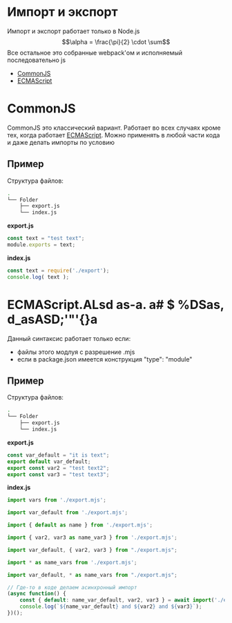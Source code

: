# Импорт и экспорт
[topLink]: #импорт-и-экспорт

Импорт и экспорт работает только в Node.js
$$\alpha = \frac{\pi}{2} \cdot \sum$$
Все остальное это собранные webpack'ом и исполняемый последовательно js

- [CommonJS][CommonJS]
- [ECMAScript][ecmas]

# CommonJS
[CommonJS]: #commonjs

CommonJS это классический вариант. Работает во всех случаях кроме тех, когда работает [ECMAScript][ecmas]. Можно применять в любой части кода и даже делать импорты по условию

## Пример

Структура файлов:

````bash
.
└── Folder
    ├── export.js 
    └── index.js
````

__export.js__
````javascript
const text = "test text";
module.exports = text;
````

__index.js__
````javascript
const text = require('./export');
console.log( text );
````

# ECMAScript.ALsd as-a. a# $ %DSas, d_asASD;'"'{}a
[ecmas]: #ecmascriptalsd-as-a-a--dsas-d_asasda


Данный синтаксис работает только если:
- файлы этого модлуя с разрешение .mjs
- если в package.json имеется конструкция "type": "module"

## Пример 

Структура файлов:

````bash
.
└── Folder
    ├── export.js 
    └── index.js
````
__export.js__

````javascript
const var_default = "it is text";
export default var_default;
export const var2 = "test text2";
export const var3 = "test text3";
````

__index.js__

````javascript
import vars from './export.mjs';
````

````javascript
import var_default from './export.mjs';
````

````javascript
import { default as name } from './export.mjs';
````
````javascript
import { var2, var3 as name_var3 } from './export.mjs';
````
````javascript
import var_default, { var2, var3 } from "./export.mjs";
````
````javascript
import * as name_vars from './export.mjs';
````
````javascript
import var_default, * as name_vars from "./export.mjs";
````
````javascript
// Где-то в коде делаем асинхронный импорт
(async function() {
    const { default: name_var_default, var2, var3 } = await import('./export.mjs');
    console.log(`${name_var_default} and ${var2} and ${var3}`);
})();
````
